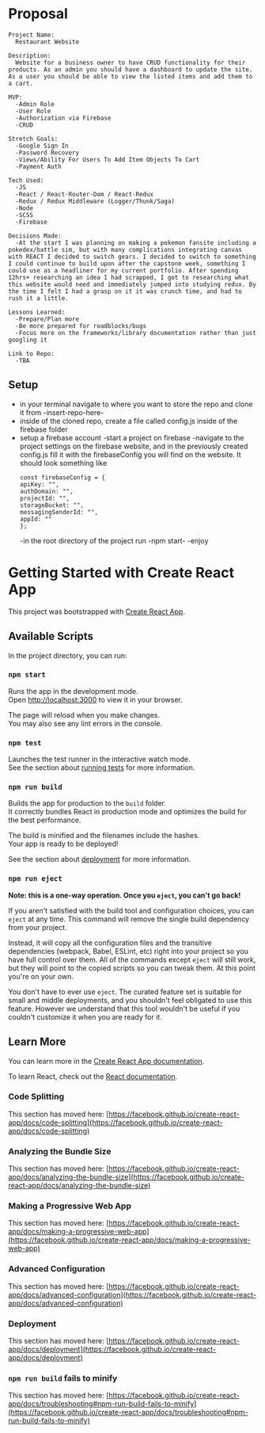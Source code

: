 # Proposal
```
Project Name: 
  Restaurant Website

Description: 
  Website for a business owner to have CRUD functionality for their products. As an admin you should have a dashboard to update the site. As a user you should be able to view the listed items and add them to a cart.

MVP:
  -Admin Role
  -User Role
  -Authorization via Firebase
  -CRUD
  
Stretch Goals:
  -Google Sign In
  -Password Recovery
  -Views/Ability For Users To Add Item Objects To Cart
  -Payment Auth

Tech Used:
  -JS
  -React / React-Router-Dom / React-Redux
  -Redux / Redux Middleware (Logger/Thunk/Saga)
  -Node
  -SCSS
  -Firebase

Decisions Made:
  -At the start I was planning on making a pokemon fansite including a pokedex/battle sim, but with many complications integrating canvas with REACT I decided to switch gears. I decided to switch to something I could continue to build upon after the capstone week, something I could use as a headliner for my current portfolio. After spending 12hrs+ researching an idea I had scrapped, I got to researching what this website would need and immediately jumped into studying redux. By the time I felt I had a grasp on it it was crunch time, and had to rush it a little.

Lessons Learned:
  -Prepare/Plan more
  -Be more prepared for roadblocks/bugs
  -Focus more on the frameworks/library documentation rather than just googling it

Link to Repo:
  -TBA
```

## Setup

* in your terminal navigate to where you want to store the repo and clone it from -insert-repo-here-
* inside of the cloned repo, create a file called config.js inside of the firebase folder
* setup a firebase account
    -start a project on firebase
    -navigate to the project settings on the firebase website, and in the previously created config.js fill it with the firebaseConfig you will find on the website. It should look something like
    ```
    const firebaseConfig = {
    apiKey: "",
    authDomain: "",
    projectId: "",
    storageBucket: "",
    messagingSenderId: "",
    appId: ""
    };
    ```
    -in the root directory of the project run -npm start-
    -enjoy

# Getting Started with Create React App

This project was bootstrapped with [Create React App](https://github.com/facebook/create-react-app).

## Available Scripts

In the project directory, you can run:

### `npm start`

Runs the app in the development mode.\
Open [http://localhost:3000](http://localhost:3000) to view it in your browser.

The page will reload when you make changes.\
You may also see any lint errors in the console.

### `npm test`

Launches the test runner in the interactive watch mode.\
See the section about [running tests](https://facebook.github.io/create-react-app/docs/running-tests) for more information.

### `npm run build`

Builds the app for production to the `build` folder.\
It correctly bundles React in production mode and optimizes the build for the best performance.

The build is minified and the filenames include the hashes.\
Your app is ready to be deployed!

See the section about [deployment](https://facebook.github.io/create-react-app/docs/deployment) for more information.

### `npm run eject`

**Note: this is a one-way operation. Once you `eject`, you can't go back!**

If you aren't satisfied with the build tool and configuration choices, you can `eject` at any time. This command will remove the single build dependency from your project.

Instead, it will copy all the configuration files and the transitive dependencies (webpack, Babel, ESLint, etc) right into your project so you have full control over them. All of the commands except `eject` will still work, but they will point to the copied scripts so you can tweak them. At this point you're on your own.

You don't have to ever use `eject`. The curated feature set is suitable for small and middle deployments, and you shouldn't feel obligated to use this feature. However we understand that this tool wouldn't be useful if you couldn't customize it when you are ready for it.

## Learn More

You can learn more in the [Create React App documentation](https://facebook.github.io/create-react-app/docs/getting-started).

To learn React, check out the [React documentation](https://reactjs.org/).

### Code Splitting

This section has moved here: [https://facebook.github.io/create-react-app/docs/code-splitting](https://facebook.github.io/create-react-app/docs/code-splitting)

### Analyzing the Bundle Size

This section has moved here: [https://facebook.github.io/create-react-app/docs/analyzing-the-bundle-size](https://facebook.github.io/create-react-app/docs/analyzing-the-bundle-size)

### Making a Progressive Web App

This section has moved here: [https://facebook.github.io/create-react-app/docs/making-a-progressive-web-app](https://facebook.github.io/create-react-app/docs/making-a-progressive-web-app)

### Advanced Configuration

This section has moved here: [https://facebook.github.io/create-react-app/docs/advanced-configuration](https://facebook.github.io/create-react-app/docs/advanced-configuration)

### Deployment

This section has moved here: [https://facebook.github.io/create-react-app/docs/deployment](https://facebook.github.io/create-react-app/docs/deployment)

### `npm run build` fails to minify

This section has moved here: [https://facebook.github.io/create-react-app/docs/troubleshooting#npm-run-build-fails-to-minify](https://facebook.github.io/create-react-app/docs/troubleshooting#npm-run-build-fails-to-minify)
